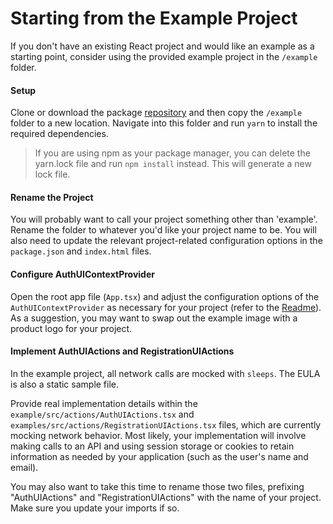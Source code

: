 # Starting from the Example Project

If you don't have an existing React project and would like an example as a starting point, consider using the provided example project in the `/example` folder.


#### Setup

Clone or download the package [repository](https://github.com/pxblue/react-workflows) and then copy the `/example` folder to a new location. Navigate into this folder and run `yarn` to install the required dependencies.

> If you are using npm as your package manager, you can delete the yarn.lock file and run `npm install` instead. This will generate a new lock file.


#### Rename the Project

You will probably want to call your project something other than 'example'. Rename the folder to whatever you'd like your project name to be. You will also need to update the relevant project-related configuration options in the `package.json` and `index.html` files.


#### Configure AuthUIContextProvider

Open the root app file (`App.tsx`) and adjust the configuration options of the `AuthUIContextProvider` as necessary for your project (refer to the [Readme](https://github.com/pxblue/react-workflows/tree/master/login-workflow/README.md)). As a suggestion, you may want to swap out the example image with a product logo for your project.


#### Implement AuthUIActions and RegistrationUIActions

In the example project, all network calls are mocked with `sleeps`. The EULA is also a static sample file.

Provide real implementation details within the `example/src/actions/AuthUIActions.tsx` and `examples/src/actions/RegistrationUIActions.tsx` files, which are currently mocking network behavior. Most likely, your implementation will involve making calls to an API and using session storage or cookies to retain information as needed by your application (such as the user's name and email).

You may also want to take this time to rename those two files, prefixing "AuthUIActions" and "RegistrationUIActions" with the name of your project. Make sure you update your imports if so.
